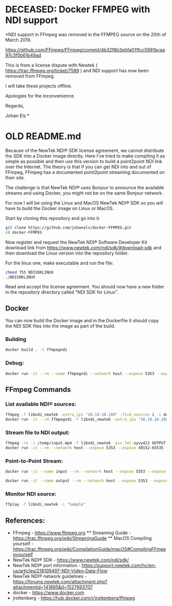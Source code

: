 # DECEASED: Docker FFMPEG with NDI support

*NDI support in FFmpeg was removed in the FFMPEG source on the 20th of March 2019.

https://github.com/FFmpeg/FFmpeg/commit/4b32f8b3ebfa011fcc5991bcaa97c3f5b61b49ad

This is from a license dispute with Newtek ( https://trac.ffmpeg.org/ticket/7589 ) and NDI support has now been removed from FFmpeg.

I will take these projects offline.

Apologies for the inconvenience.

Regards,

Johan Els
*

# OLD README.md

Because of the NewTek NDI® SDK license agreement, we cannot distribute the SDK into a Docker image directly. Here I've tried to make compiling it as simple as possible and then use this version to build a point2point NDI link over the Internet. The theory is that if you can get NDI into and out of FFmpeg, FFmpeg has a documented point2point streaming documented on their site.

The challenge is that NewTek NDI® uses Bonjour to announce the available streams and using Docker, you might not be on the same Bonjour network.

For now I will be using the Linux and MacOS NewTek NDI® SDK so you will have to build the Docker image on Linux or MacOS.

Start by cloning this repository and go into it.

```bash
git clone https://github.com/johanels/docker-FFMPEG.git
cd docker-FFMPEG
```

Now register and request the NewTek NDI® Software Developer Kit download link from https://www.newtek.com/ndi/sdk/#download-sdk and then download the Linux version into the repository folder.

For the linux one, make executable and run the file:

```bash
chmod 755 NDISDKLINUX
./NDISDKLINUX
```
Read and accept the license agreement. You should now have a new folder in the repository directory called "NDI SDK for Linux".


## Docker
You can now build the Docker image and in the Dockerfile it should copy the NDI SDK files into the image as part of the build.

### Building

```bash
docker build . -t ffmpegndi
```

### Debug:
```bash
docker run -it --rm --name ffmpegndi --network host --expose 5353 --expose 5353/udp --expose 49152-65535 -v ~/Downloads/:/temp/ --entrypoint='bash' ffmpegndi
```

## FFmpeg Commands

### List available NDI® sources:

```bash
ffmpeg -f libndi_newtek -extra_ips "10.10.10.100" -find_sources 1 -i dummy
docker run -it --rm ffmpegndi -f libndi_newtek -extra_ips "10.10.10.100" -find_sources 1 -i dummy
```

### Stream file to NDI output:
```bash
ffmpeg -re -i /temp/input.mp4 -f libndi_newtek -pix_fmt uyvy422 OUTPUT
docker run -it --rm --network host --expose 5353 --expose 49152-65535 -v $PWD/:/temp/ ffmpegndi -re -i /temp/input.mp4 -f libndi_newtek -pix_fmt uyvy422 OUTPUT
```

### Point-to-Point Stream:
```bash
docker run -it --name input --rm --network host --expose 5353 --expose 49152-65535 ffmpegndi -f libndi_newtek -extra_ips 10.10.10.100 -i "OUTPUT.LOCAL (Scan Converter)" -f mpegts udp://10.10.10.101:1234

docker run -it --name output --rm --network host --expose 5353 --expose 49152-65535 ffmpegndi -i udp://@:1234 -f libndi_newtek -pix_fmt uyvy422 OUTPUT
```

### Monitor NDI source:
```bash
ffplay -f libndi_newtek -i "Sample"
```

## References:
* FFmpeg - https://www.ffmpeg.org
** Streaming Guide - https://trac.ffmpeg.org/wiki/StreamingGuide
** MacOS Compiling yourself -  https://trac.ffmpeg.org/wiki/CompilationGuide/macOS#CompilingFFmpegyourself
* NewTek NDI® SDK - https://www.newtek.com/ndi/sdk/
* NewTek NDI® port information - https://support.newtek.com/hc/en-us/articles/218109497-NDI-Video-Data-Flow
* NewTek NDI® network guidelines - https://forums.newtek.com/attachment.php?attachmentid=141895&d=1527693707
* docker - https://www.docker.com
* jrottenberg - https://hub.docker.com/r/jrottenberg/ffmpeg
